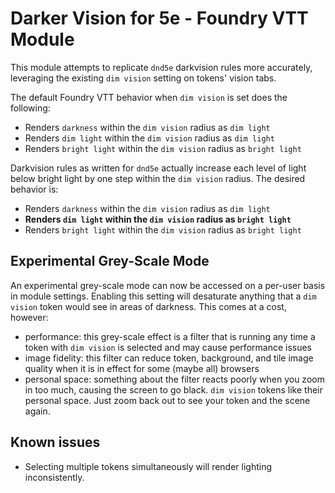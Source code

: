 # Darker Vision for 5e - Foundry VTT Module

This module attempts to replicate `dnd5e` darkvision rules more accurately, leveraging the existing `dim vision` setting on tokens' vision tabs.

The default Foundry VTT behavior when `dim vision` is set does the following:

* Renders `darkness` within the `dim vision` radius as `dim light`
* Renders `dim light` within the `dim vision` radius as `dim light`
* Renders `bright light` within the `dim vision` radius as `bright light`

Darkvision rules as written for `dnd5e` actually increase each level of light below bright light by one step within the `dim vision` radius. The desired behavior is:

* Renders `darkness` within the `dim vision` radius as `dim light`
* **Renders `dim light` within the `dim vision` radius as `bright light`**
* Renders `bright light` within the `dim vision` radius as `bright light`

## Experimental Grey-Scale Mode

An experimental grey-scale mode can now be accessed on a per-user basis in module settings. Enabling this setting will desaturate anything that a `dim vision` token would see in areas of darkness. This comes at a cost, however:

* performance: this grey-scale effect is a filter that is running any time a token with `dim vision` is selected and may cause performance issues
* image fidelity: this filter can reduce token, background, and tile image quality when it is in effect for some (maybe all) browsers
* personal space: something about the filter reacts poorly when you zoom in too much, causing the screen to go black. `dim vision` tokens like their personal space. Just zoom back out to see your token and the scene again.

## Known issues

* Selecting multiple tokens simultaneously will render lighting inconsistently.
